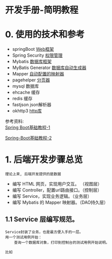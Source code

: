 开发手册-简明教程
==

# 0. 使用的技术和参考
- springBoot [Web框架](https://spring.io/guides/gs/spring-boot/)
- Spring Security [权限管理](https://spring.io/guides/gs/securing-web/)
- Mybatis [数据库框架](http://www.mybatis.org/mybatis-3/zh/index.html)
- MyBatis Generator [数据库自动生成器](https://blog.csdn.net/isea533/article/details/42102297)
- Mapper [自动配置的映射器](https://github.com/abel533/Mapper)
- pagehelper [分页器](https://github.com/pagehelper/Mybatis-PageHelper)
- mysql 数据库
- ehcache 缓存
- redis 缓存
- fastjson json解析器
- okhttp3 [http库](http://square.github.io/okhttp/)

参考资料:     
[Spring Boot基础教程-1](http://tengj.top/2017/04/24/springboot0/)

[Spring-Boot基础教程-2](http://blog.didispace.com/Spring-Boot%E5%9F%BA%E7%A1%80%E6%95%99%E7%A8%8B/)

 
# 1. 后端开发步骤总览
    
    理论上来, 后端开发提供的是数据

- 编写 HTML 网页，实现用户交互。 （视图层）
- 编写 Controller，配置url路由接口。（控制层）
- 编写 Service，实现业务逻辑。（业务层）
- 编写 Mybatis 的 Mapper 映射器。（DAO持久层）



## 1.1 Service 层编写规范。
    Service封装了业务，也是最方便入手的一层。
    用一个测试用例开始：
        查询一个数据库对象，打印到控制台的测试用例开始说明。
        
    比如
    
```
    
```
    
    
